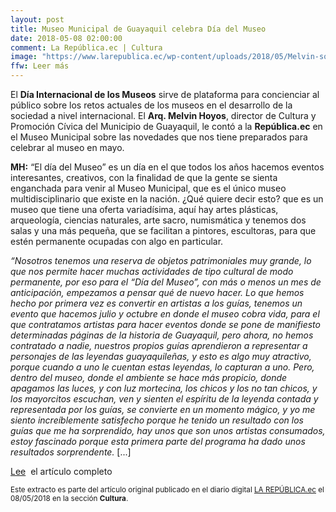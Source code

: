 ```yaml
---
layout: post
title: Museo Municipal de Guayaquil celebra Día del Museo
date: 2018-05-08 02:00:00
comment: La República.ec | Cultura
image: "https://www.larepublica.ec/wp-content/uploads/2018/05/Melvin-sonriendo.jpg"
ffw: Leer más
---
```


El **Día Internacional de los Museos** sirve de plataforma para concienciar al público sobre los retos actuales de los museos en el desarrollo de la sociedad a nivel internacional. El **Arq. Melvin Hoyos**, director de Cultura y Promoción Cívica del Municipio de Guayaquil, le contó a la **República.ec** en el Museo Municipal sobre las novedades que nos tiene preparados para celebrar al museo en mayo.

**MH:** “El día del Museo” es un día en el que todos los años hacemos eventos interesantes, creativos, con la finalidad de que la gente se sienta enganchada para venir al Museo Municipal, que es el único museo multidisciplinario que existe en la nación. ¿Qué quiere decir esto? que es un museo que tiene una oferta variadísima, aquí hay artes plásticas, arqueología, ciencias naturales, arte sacro, numismática y tenemos dos salas y una más pequeña, que se facilitan a pintores, escultoras, para que estén permanente ocupadas con algo en particular.

*“Nosotros tenemos una reserva de objetos patrimoniales muy grande, lo que nos permite hacer muchas actividades de tipo cultural de modo permanente, por eso para el “Día del Museo”, con más o menos un mes de anticipación, empezamos a pensar qué de nuevo hacer. Lo que hemos hecho por primera vez es convertir en artistas a los guías, tenemos un evento que hacemos julio y octubre en donde el museo cobra vida, para el que contratamos artistas para hacer eventos donde se pone de manifiesto determinadas páginas de la historia de Guayaquil, pero ahora,  no hemos contratado a nadie, nuestros propios guías aprendieron a representar a personajes de las leyendas guayaquileñas, y esto es algo muy atractivo, porque cuando a uno le cuentan estas leyendas, lo capturan a uno. Pero, dentro del museo, donde el ambiente se hace más propicio, donde apagamos las luces, y con luz mortecina, los chicos y los no tan chicos, y los mayorcitos escuchan,  ven y sienten el espíritu de la leyenda contada y representada por los guías, se convierte en un momento mágico, y yo me siento increíblemente satisfecho porque he tenido un resultado con los guías que me ha sorprendido, hay unos que son unos artistas consumados, estoy fascinado porque esta primera parte del programa ha dado unos resultados sorprendente.* [...]

<p><a href="https://www.larepublica.ec/blog/cultura/2018/05/08/museo-municipal-de-guayaquil-celebra-dia-del-museo/" class="button outline" role="button"> <i class="fa fa-world"></i> Lee</a>&nbsp;&nbsp;el artículo completo</p>


<small>Este extracto es parte del artículo original publicado en el diario digital [LA REPÚBLICA.ec](https://www.larepublica.ec/blog/cultura/2018/05/08/museo-municipal-de-guayaquil-celebra-dia-del-museo/) el 08/05/2018 en la sección **Cultura**.</small>
